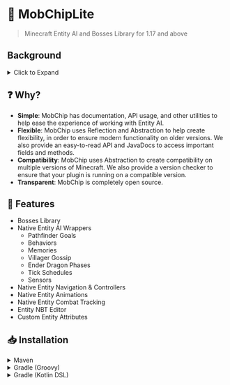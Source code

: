# 🚚 MobChipLite
> Minecraft Entity AI and Bosses Library for 1.17 and above

## Background
<details>
    <summary>Click to Expand</summary>
    
MobChipLite is an all-in-one Entity AI and Bosses Library for Minecraft 1.17 and above. It allows you to easily implement Minecraft's native entity
AI into your own plugins for simple use.

MobChipLite is a fork of the original MobChip library, which was created by gmitch215/GamerCoder215. MobChipLite is a continuation of the original library, with some features and versions removed, but the ultimate goal of updating it to work with the latest versions of Minecraft.
</details>

## ❓ Why?

- **Simple**: MobChip has documentation, API usage, and other utilities to help ease the experience of working with Entity AI.
- **Flexible**: MobChip uses Reflection and Abstraction to help create flexibility, in order to ensure modern functionality on older versions. We also provide an easy-to-read API and JavaDocs to access important fields and methods. 
- **Compatibility**: MobChip uses Abstraction to create compatibility on multiple versions of Minecraft. We also provide a version checker to ensure that your plugin is running on a compatible version.
- **Transparent**: MobChip is completely open source.

## 🐘 Features

- Bosses Library 
- Native Entity AI Wrappers
  - Pathfinder Goals
  - Behaviors
  - Memories
  - Villager Gossip
  - Ender Dragon Phases
  - Tick Schedules
  - Sensors
- Native Entity Navigation & Controllers 
- Native Entity Animations
- Native Entity Combat Tracking
- Entity NBT Editor
- Custom Entity Attributes


## 📥 Installation

<details>
    <summary>Maven</summary>

```xml
<project>
    
    <!-- Import CodeMC Repo -->
    
    <repositories>
        <repository>
            <id>jitpack.io</id>
            <url>https://jitpack.io</url>
        </repository>
    </repositories>
    
    <dependencies>
        <dependency>
            <groupId>com.github.datatags.MobChipLite</groupId>
            <artifactId>mobchip-bukkit</artifactId>
            <version>[VERSION]</version>

            <!-- Use something like 1.7.0-SNAPSHOT for a stable release -->
        </dependency>
    </dependencies>
    
</project>
```
</details>

<details>
    <summary>Gradle (Groovy)</summary>

```gradle
repositories {
    maven { url 'https://repo.codemc.io/repository/maven-snapshots/' }
}

dependencies {
    // Use something like 1.9.1-SNAPSHOT for a stable release
    implementation 'me.gamercoder215:mobchip-bukkit:[VERSION]'
}
```
</details>

<details>
    <summary>Gradle (Kotlin DSL)</summary>

```kotlin
repositories {
    maven(url = "https://jitpack.io")
}

dependencies {
    // Use something like 1.9.1-SNAPSHOT for a stable release
    implementation('com.github.datatags.MobChipLite:mobchip-bukkit:[VERSION]')
}
```
</details>
